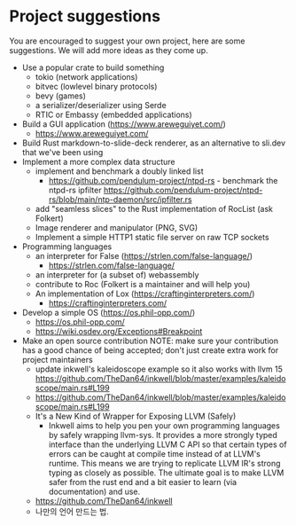 # Project suggestions

You are encouraged to suggest your own project, here are some suggestions. We will add more ideas as they come up.

- Use a popular crate to build something
  - tokio (network applications)
  - bitvec (lowlevel binary protocols)
  - bevy (games)
  - a serializer/deserializer using Serde
  - RTIC or Embassy (embedded applications)
- Build a GUI application (https://www.areweguiyet.com/)
  - https://www.areweguiyet.com/
- Build Rust markdown-to-slide-deck renderer, as an alternative to sli.dev that we've been using
- Implement a more complex data structure
  - implement and benchmark a doubly linked list
    - https://github.com/pendulum-project/ntpd-rs  - benchmark the ntpd-rs ipfilter https://github.com/pendulum-project/ntpd-rs/blob/main/ntp-daemon/src/ipfilter.rs
  - add "seamless slices" to the Rust implementation of RocList (ask Folkert)
  - Image renderer and manipulator (PNG, SVG)
  - Implement a simple HTTP1 static file server on raw TCP sockets
- Programming languages
  - an interpreter for False (https://strlen.com/false-language/)
    - https://strlen.com/false-language/
  - an interpreter for (a subset of) webassembly
  - contribute to Roc (Folkert is a maintainer and will help you)
  - An implementation of Lox (https://craftinginterpreters.com/)
    - https://craftinginterpreters.com/
- Develop a simple OS (https://os.phil-opp.com/)
  - https://os.phil-opp.com/
  - https://wiki.osdev.org/Exceptions#Breakpoint
- Make an open source contribution NOTE: make sure your contribution has a good chance of being accepted; don't just create extra work for project maintainers
  - update inkwell's kaleidoscope example so it also works with llvm 15 https://github.com/TheDan64/inkwell/blob/master/examples/kaleidoscope/main.rs#L199
  - https://github.com/TheDan64/inkwell/blob/master/examples/kaleidoscope/main.rs#L199
  - It's a New Kind of Wrapper for Exposing LLVM (Safely)
    - Inkwell aims to help you pen your own programming languages by safely wrapping llvm-sys. It provides a more strongly typed interface than the underlying LLVM C API so that certain types of errors can be caught at compile time instead of at LLVM's runtime. This means we are trying to replicate LLVM IR's strong typing as closely as possible. The ultimate goal is to make LLVM safer from the rust end and a bit easier to learn (via documentation) and use.
  - https://github.com/TheDan64/inkwell
  - 나만의 언어 만드는 법. 
